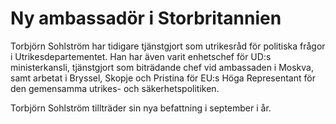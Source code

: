 # Ny ambassadör i Storbritannien

Torbjörn Sohlström har tidigare tjänstgjort som utrikesråd för politiska frågor i Utrikesdepartementet. Han har även varit enhetschef för UD:s ministerkansli, tjänstgjort som biträdande chef vid ambassaden i Moskva, samt arbetat i Bryssel, Skopje och Pristina för EU:s Höga Representant för den gemensamma utrikes- och säkerhetspolitiken.

Torbjörn Sohlström tillträder sin nya befattning i september i år.
